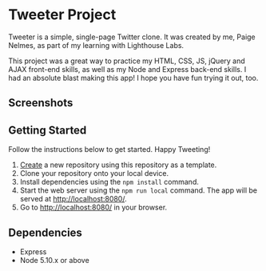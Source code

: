 # Tweeter Project

Tweeter is a simple, single-page Twitter clone. It was created by me, Paige Nelmes, as part of my learning with Lighthouse Labs.

This project was a great way to practice my HTML, CSS, JS, jQuery and AJAX front-end skills, as well as my Node and Express back-end skills. I had an absolute blast making this app! I hope you have fun trying it out, too.

## Screenshots

## Getting Started

Follow the instructions below to get started. Happy Tweeting!

1. [Create](https://docs.github.com/en/repositories/creating-and-managing-repositories/creating-a-repository-from-a-template) a new repository using this repository as a template.
2. Clone your repository onto your local device.
3. Install dependencies using the `npm install` command.
3. Start the web server using the `npm run local` command. The app will be served at <http://localhost:8080/>.
4. Go to <http://localhost:8080/> in your browser.

## Dependencies

- Express
- Node 5.10.x or above
